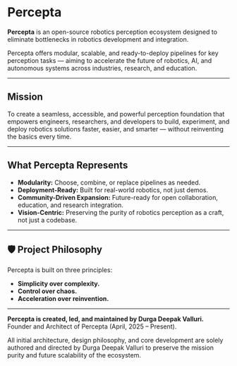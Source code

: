 # Percepta

**Percepta** is an open-source robotics perception ecosystem designed to eliminate bottlenecks in robotics development and integration.

Percepta offers modular, scalable, and ready-to-deploy pipelines for key perception tasks — aiming to accelerate the future of robotics, AI, and autonomous systems across industries, research, and education.

---

## Mission

To create a seamless, accessible, and powerful perception foundation that empowers engineers, researchers, and developers to build, experiment, and deploy robotics solutions faster, easier, and smarter — without reinventing the basics every time.

---

## What Percepta Represents

- **Modularity:** Choose, combine, or replace pipelines as needed.
- **Deployment-Ready:** Built for real-world robotics, not just demos.
- **Community-Driven Expansion:** Future-ready for open collaboration, education, and research integration.
- **Vision-Centric:** Preserving the purity of robotics perception as a craft, not just a codebase.

---

## 🛡️ Project Philosophy

Percepta is built on three principles:
- **Simplicity over complexity.**
- **Control over chaos.**
- **Acceleration over reinvention.**

---

**Percepta is created, led, and maintained by Durga Deepak Valluri.**  
Founder and Architect of Percepta (April, 2025 – Present).

All initial architecture, design philosophy, and core development are solely authored and directed by Durga Deepak Valluri to preserve the mission purity and future scalability of the ecosystem.

